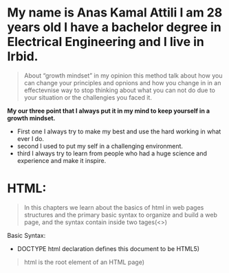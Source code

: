 # My name is Anas Kamal Attili I am 28 years old I have a bachelor degree in Electrical Engineering and I live in Irbid.

> About “growth mindset” in my opinion this method talk about how you can change your principles and opnions and how you change in in an effectevnise way to stop thinking about what you can not do due to your situation or the challengies you faced it.

**My our three point that I always put it in my mind to keep yourself in a growth mindset.**

* First one I always try to make my best and use the hard working in what ever I do.
* second I used to put my self in a challenging environment.
* third I always try to learn from people who had a huge science and experience and make it inspire.


# HTML:
> In this chapters we learn about the basics of html in web pages structures and the primary basic syntax to organize and build a web page, and the syntax contain inside two tages(<>)

Basic Syntax:
 * DOCTYPE html declaration defines this document to be HTML5) 
  > html is the root element of an HTML page)






